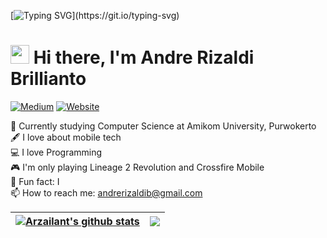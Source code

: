 [![Typing SVG](https://readme-typing-svg.herokuapp.com?font=Courier+new&color=%23808080&size=40&width=800&duration=6969&lines=Welcome+to+my+profile!)](https://git.io/typing-svg)
# <img src="https://raw.githubusercontent.com/iampavangandhi/iampavangandhi/master/gifs/Hi.gif" width="30px"> Hi there, I'm Andre Rizaldi Brillianto

[![Medium](https://img.shields.io/badge/-@andrerizaldib-black?logo=medium&style=flat-square)](https://medium.com/@andrerizaldib)
[![Website](https://img.shields.io/badge/-codelamps.com-black?&logo=google&style=flat-square)](https://codelamps.com)

:school: Currently studying Computer Science at Amikom University, Purwokerto</br>
:fountain_pen: I love about mobile tech</br>
:computer: I love Programming</br>
:video_game: I'm only playing Lineage 2 Revolution and Crossfire Mobile</br>
:shower: Fun fact: I </br>
:mailbox: How to reach me: <a href="mailto:andrerizaldib@gmail.com">andrerizaldib@gmail.com</a>

| <a href="https://github.com/arzailants/github-readme-stats"><img align="center" src="https://github-readme-stats.vercel.app/api?username=arzailants&theme=github_dark&hide=contribs,issues&show_icons=true&hide_border=true" alt="Arzailant's github stats" /></a> | <a href="https://github.com/anuraghazra/github-readme-stats"><img align="center" src="https://github-readme-stats.vercel.app/api/top-langs/?username=arzailants&theme=github_dark&layout=compact&hide_border=true" /></a> |
| ------------- | ------------- |
